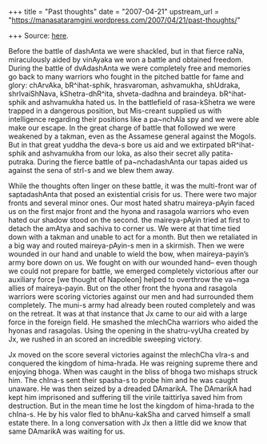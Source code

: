 +++
title = "Past thoughts"
date = "2007-04-21"
upstream_url = "https://manasataramgini.wordpress.com/2007/04/21/past-thoughts/"

+++
Source: [here](https://manasataramgini.wordpress.com/2007/04/21/past-thoughts/).

Before the battle of dashAnta we were shackled, but in that fierce raNa,
miraculously aided by vinAyaka we won a battle and obtained freedom.
During the battle of dvAdashAnta we were completely free and memories go
back to many warriors who fought in the pitched battle for fame and
glory: chArvAka, bR^ihat-sphik, hrasvaroman, ashvamukha, shUdraka,
shrIvaiShNava, kShetra-dhR^ita, shveta-dadhna and braindeya.
bR^ihat-sphik and ashvamukha hated us. In the battlefield of
rasa-kShetra we were trapped in a dangerous position, but Mis-creant
supplied us with intelligence regarding their positions like a
pa\~nchAla spy and we were able make our escape. In the great charge of
battle that followed we were weakened by a takman, even as the Assamese
general against the Mogols. But in that great yuddha the deva-s bore us
aid and we extirpated bR^ihat-sphik and ashvamukha from our loka, as
also their secret ally patita-putraka. During the fierce battle of
pa\~nchadashAnta our tapas aided us against the sena of strI-s and we
blew them away.

While the thoughts often linger on these battle, it was the multi-front
war of saptadashAnta that posed an existential crisis for us. There were
two major fronts and several minor ones. Our most hated shatru
maireya-pAyin faced us on the first major front and the hyona and
rasagola warriors who even hated our shadow stood on the second. the
maireya-pAyin tried at first to detach the amAtya and sachiva to corner
us. We were at that time tied down with a takman and unable to act for a
month. But then we retaliated in a big way and routed maireya-pAyin-s
men in a skirmish. Then we were wounded in our hand and unable to wield
the bow, when maireya-payin’s army bore down on us. We fought on with
our wounded hand– even though we could not prepare for battle, we
emerged completely victorious after our auxiliary force \[we thought of
Napoleon\] helped to overthrow the va\~nga allies of maireya-payin. But
on the other front the hyona and rasagola warriors were scoring
victories against our men and had surrounded them completely. The muni-s
army had already been routed completely and was on the retreat. It was
at that instance that Jx came to our aid with a large force in the
foreign field. He smashed the mlechCha warriors who aided the hyonas and
rasagolas. Using the opening in the shatru-vyUha created by Jx, we
rushed in an scored an incredible sweeping victory.

Jx moved on the score several victories against the mlechCha vIra-s and
conquered the kingdom of hima-hrada. He was reigning supreme there and
enjoying bhoga. When was caught in the bliss of bhoga two mishaps struck
him. The chIna-s sent their spasha-s to probe him and he was caught
unaware. He was then seized by a dreaded DAmarikA. The DAmarikA had kept
him imprisoned and suffering till the virile taittirIya saved him from
destruction. But in the mean time he lost the kingdom of hima-hrada to
the chIna-s. He by his valor fled to bhAnu-kakSha and carved himself a
small estate there. In a long conversation with Jx then a little did we
know that same DAmarikA was waiting for us.

